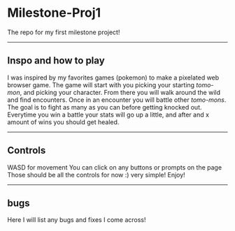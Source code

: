 # Milestone-Proj1
The repo for my first milestone project!
***
## Inspo and how to play
I was inspired by my favorites games (pokemon) to make a pixelated web browser game.
The game will start with you picking your starting _tomo-mon_, and picking your character.
From there you will walk around the wild and find encounters. 
Once in an encounter you will battle other _tomo-mons_.
The goal is to fight as many as you can before getting knocked out. 
Everytime you win a battle your stats will go up a little, and after and x amount of wins you should get healed.
***
## Controls
WASD for movement
You can click on any buttons or prompts on the page
Those should be all the controls for now :)
very simple! Enjoy!
***
## bugs
Here I will list any bugs and fixes I come across!
